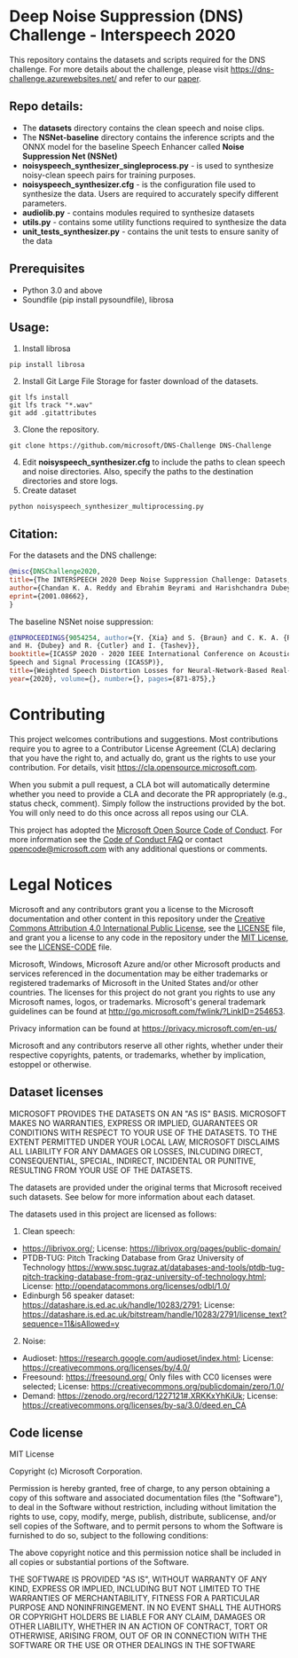 # Deep Noise Suppression (DNS) Challenge - Interspeech 2020

This repository contains the datasets and scripts required for the DNS challenge. For more details about the challenge, please visit https://dns-challenge.azurewebsites.net/ and refer to our [paper](https://arxiv.org/ftp/arxiv/papers/2001/2001.08662.pdf).

## Repo details:
* The **datasets** directory contains the clean speech and noise clips.
* The **NSNet-baseline** directory contains the inference scripts and the ONNX model for the baseline Speech Enhancer called **Noise Suppression Net (NSNet)** 
* **noisyspeech_synthesizer_singleprocess.py** - is used to synthesize noisy-clean speech pairs for training purposes.
* **noisyspeech_synthesizer.cfg** - is the configuration file used to synthesize the data. Users are required to accurately specify different parameters.
* **audiolib.py** - contains modules required to synthesize datasets
* **utils.py** - contains some utility functions required to synthesize the data
* **unit_tests_synthesizer.py** - contains the unit tests to ensure sanity of the data

## Prerequisites
- Python 3.0 and above
- Soundfile (pip install pysoundfile), librosa

## Usage:
1. Install librosa 
```
pip install librosa
```
2. Install Git Large File Storage for faster download of the datasets.
```
git lfs install
git lfs track "*.wav"
git add .gitattributes
```
3. Clone the repository. 
```
git clone https://github.com/microsoft/DNS-Challenge DNS-Challenge
```
4. Edit **noisyspeech_synthesizer.cfg** to include the paths to clean speech and noise directories. Also, specify the paths to the destination directories and store logs.
5. Create dataset 
```
python noisyspeech_synthesizer_multiprocessing.py
```

## Citation:
For the datasets and the DNS challenge:<br />  

```BibTex
@misc{DNSChallenge2020,
title={The INTERSPEECH 2020 Deep Noise Suppression Challenge: Datasets, Subjective Speech Quality and Testing Framework},
author={Chandan K. A. Reddy and Ebrahim Beyrami and Harishchandra Dubey and Vishak Gopal and Roger Cheng and Ross Cutler and Sergiy Matusevych and Robert Aichner and Ashkan Aazami and Sebastian Braun and Puneet Rana and Sriram Srinivasan and Johannes Gehrke}, year={2020},
eprint={2001.08662},
}
```

The baseline NSNet noise suppression:<br />  
```BibTex
@INPROCEEDINGS{9054254, author={Y. {Xia} and S. {Braun} and C. K. A. {Reddy} 
and H. {Dubey} and R. {Cutler} and I. {Tashev}}, 
booktitle={ICASSP 2020 - 2020 IEEE International Conference on Acoustics, 
Speech and Signal Processing (ICASSP)}, 
title={Weighted Speech Distortion Losses for Neural-Network-Based Real-Time Speech Enhancement}, 
year={2020}, volume={}, number={}, pages={871-875},}
```


# Contributing

This project welcomes contributions and suggestions.  Most contributions require you to agree to a
Contributor License Agreement (CLA) declaring that you have the right to, and actually do, grant us
the rights to use your contribution. For details, visit https://cla.opensource.microsoft.com.

When you submit a pull request, a CLA bot will automatically determine whether you need to provide
a CLA and decorate the PR appropriately (e.g., status check, comment). Simply follow the instructions
provided by the bot. You will only need to do this once across all repos using our CLA.

This project has adopted the [Microsoft Open Source Code of Conduct](https://opensource.microsoft.com/codeofconduct/).
For more information see the [Code of Conduct FAQ](https://opensource.microsoft.com/codeofconduct/faq/) or
contact [opencode@microsoft.com](mailto:opencode@microsoft.com) with any additional questions or comments.

# Legal Notices

Microsoft and any contributors grant you a license to the Microsoft documentation and other content
in this repository under the [Creative Commons Attribution 4.0 International Public License](https://creativecommons.org/licenses/by/4.0/legalcode),
see the [LICENSE](LICENSE) file, and grant you a license to any code in the repository under the [MIT License](https://opensource.org/licenses/MIT), see the
[LICENSE-CODE](LICENSE-CODE) file.

Microsoft, Windows, Microsoft Azure and/or other Microsoft products and services referenced in the documentation
may be either trademarks or registered trademarks of Microsoft in the United States and/or other countries.
The licenses for this project do not grant you rights to use any Microsoft names, logos, or trademarks.
Microsoft's general trademark guidelines can be found at http://go.microsoft.com/fwlink/?LinkID=254653.

Privacy information can be found at https://privacy.microsoft.com/en-us/

Microsoft and any contributors reserve all other rights, whether under their respective copyrights, patents,
or trademarks, whether by implication, estoppel or otherwise.


## Dataset licenses
MICROSOFT PROVIDES THE DATASETS ON AN "AS IS" BASIS. MICROSOFT MAKES NO WARRANTIES, EXPRESS OR IMPLIED, GUARANTEES OR CONDITIONS WITH RESPECT TO YOUR USE OF THE DATASETS. TO THE EXTENT PERMITTED UNDER YOUR LOCAL LAW, MICROSOFT DISCLAIMS ALL LIABILITY FOR ANY DAMAGES OR LOSSES, INLCUDING DIRECT, CONSEQUENTIAL, SPECIAL, INDIRECT, INCIDENTAL OR PUNITIVE, RESULTING FROM YOUR USE OF THE DATASETS.

The datasets are provided under the original terms that Microsoft received such datasets. See below for more information about each dataset.

The datasets used in this project are licensed as follows:
1. Clean speech: 
* https://librivox.org/; License: https://librivox.org/pages/public-domain/
* PTDB-TUG: Pitch Tracking Database from Graz University of Technology https://www.spsc.tugraz.at/databases-and-tools/ptdb-tug-pitch-tracking-database-from-graz-university-of-technology.html; License: http://opendatacommons.org/licenses/odbl/1.0/ 
* Edinburgh 56 speaker dataset: https://datashare.is.ed.ac.uk/handle/10283/2791; License: https://datashare.is.ed.ac.uk/bitstream/handle/10283/2791/license_text?sequence=11&isAllowed=y 
2. Noise:
* Audioset: https://research.google.com/audioset/index.html; License: https://creativecommons.org/licenses/by/4.0/
* Freesound: https://freesound.org/ Only files with CC0 licenses were selected; License: https://creativecommons.org/publicdomain/zero/1.0/
* Demand: https://zenodo.org/record/1227121#.XRKKxYhKiUk; License: https://creativecommons.org/licenses/by-sa/3.0/deed.en_CA

## Code license
MIT License

Copyright (c) Microsoft Corporation.

Permission is hereby granted, free of charge, to any person obtaining a copy
of this software and associated documentation files (the "Software"), to deal
in the Software without restriction, including without limitation the rights
to use, copy, modify, merge, publish, distribute, sublicense, and/or sell
copies of the Software, and to permit persons to whom the Software is
furnished to do so, subject to the following conditions:

The above copyright notice and this permission notice shall be included in all
copies or substantial portions of the Software.

THE SOFTWARE IS PROVIDED "AS IS", WITHOUT WARRANTY OF ANY KIND, EXPRESS OR
IMPLIED, INCLUDING BUT NOT LIMITED TO THE WARRANTIES OF MERCHANTABILITY,
FITNESS FOR A PARTICULAR PURPOSE AND NONINFRINGEMENT. IN NO EVENT SHALL THE
AUTHORS OR COPYRIGHT HOLDERS BE LIABLE FOR ANY CLAIM, DAMAGES OR OTHER
LIABILITY, WHETHER IN AN ACTION OF CONTRACT, TORT OR OTHERWISE, ARISING FROM,
OUT OF OR IN CONNECTION WITH THE SOFTWARE OR THE USE OR OTHER DEALINGS IN THE
SOFTWARE
